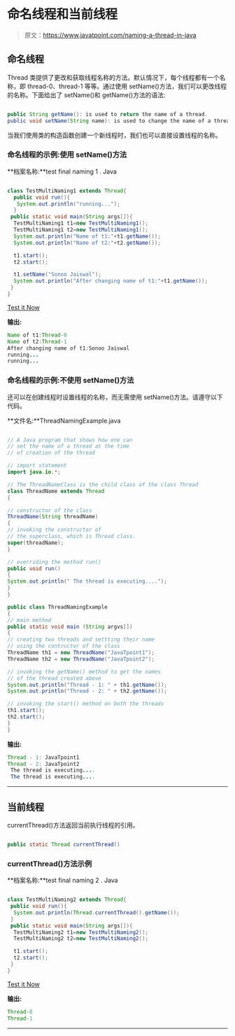 # 命名线程和当前线程

> 原文：<https://www.javatpoint.com/naming-a-thread-in-java>

## 命名线程

Thread 类提供了更改和获取线程名称的方法。默认情况下，每个线程都有一个名称，即 thread-0、thread-1 等等。通过使用 setName()方法，我们可以更改线程的名称。下面给出了 setName()和 getName()方法的语法:

```java

public String getName(): is used to return the name of a thread.
public void setName(String name): is used to change the name of a thread.

```

当我们使用类的构造函数创建一个新线程时，我们也可以直接设置线程的名称。

### 命名线程的示例:使用 setName()方法

**档案名称:**test final naming 1 . Java

```java

class TestMultiNaming1 extends Thread{
  public void run(){
   System.out.println("running...");
  }
 public static void main(String args[]){
  TestMultiNaming1 t1=new TestMultiNaming1();
  TestMultiNaming1 t2=new TestMultiNaming1();
  System.out.println("Name of t1:"+t1.getName());
  System.out.println("Name of t2:"+t2.getName());

  t1.start();
  t2.start();

  t1.setName("Sonoo Jaiswal");
  System.out.println("After changing name of t1:"+t1.getName());
 }
}

```

[Test it Now](https://www.javatpoint.com/opr/test.jsp?filename=TestMultiNaming1)

**输出:**

```java
Name of t1:Thread-0
Name of t2:Thread-1
After changing name of t1:Sonoo Jaiswal
running...
running...

```

### 命名线程的示例:不使用 setName()方法

还可以在创建线程时设置线程的名称，而无需使用 setName()方法。请遵守以下代码。

**文件名:**ThreadNamingExample.java

```java

// A Java program that shows how one can 
// set the name of a thread at the time
// of creation of the thread

// import statement
import java.io.*;

// The ThreadNameClass is the child class of the class Thread
class ThreadName extends Thread
{

// constructor of the class
ThreadName(String threadName)
{
// invoking the constructor of
// the superclass, which is Thread class.
super(threadName);
}

// overriding the method run()
public void run()
{
System.out.println(" The thread is executing....");
}
}

public class ThreadNamingExample
{
// main method
public static void main (String argvs[])
{
// creating two threads and settting their name
// using the contructor of the class
ThreadName th1 = new ThreadName("JavaTpoint1");
ThreadName th2 = new ThreadName("JavaTpoint2");

// invoking the getName() method to get the names
// of the thread created above
System.out.println("Thread - 1: " + th1.getName());
System.out.println("Thread - 2: " + th2.getName());

// invoking the start() method on both the threads
th1.start();
th2.start();
}
}

```

**输出:**

```java
Thread - 1: JavaTpoint1
Thread - 2: JavaTpoint2
 The thread is executing....
 The thread is executing....

```

* * *

## 当前线程

currentThread()方法返回当前执行线程的引用。

```java

public static Thread currentThread()  

```

### currentThread()方法示例

**档案名称:**test final naming 2 . Java

```java

class TestMultiNaming2 extends Thread{
 public void run(){
  System.out.println(Thread.currentThread().getName());
 }
 public static void main(String args[]){
  TestMultiNaming2 t1=new TestMultiNaming2();
  TestMultiNaming2 t2=new TestMultiNaming2();

  t1.start();
  t2.start();
 }
}

```

[Test it Now](https://www.javatpoint.com/opr/test.jsp?filename=TestMultiNaming2)

**输出:**

```java
Thread-0
Thread-1

```

* * *